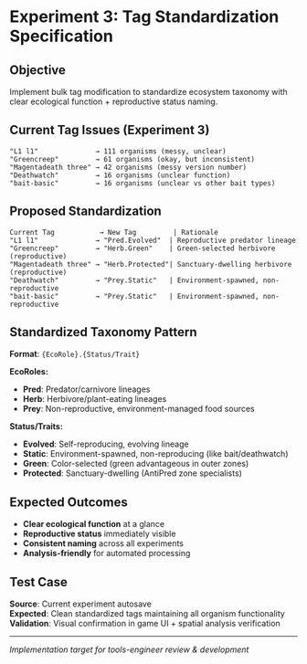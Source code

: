 # Experiment 3: Tag Standardization Specification

## Objective
Implement bulk tag modification to standardize ecosystem taxonomy with clear ecological function + reproductive status naming.

## Current Tag Issues (Experiment 3)
```
"L1 l1"              → 111 organisms (messy, unclear)
"Greencreep"         → 61 organisms (okay, but inconsistent) 
"Magentadeath three" → 42 organisms (messy version number)
"Deathwatch"         → 16 organisms (unclear function)
"bait-basic"         → 16 organisms (unclear vs other bait types)
```

## Proposed Standardization
```
Current Tag           → New Tag         | Rationale
"L1 l1"              → "Pred.Evolved"  | Reproductive predator lineage
"Greencreep"         → "Herb.Green"    | Green-selected herbivore (reproductive)
"Magentadeath three" → "Herb.Protected"| Sanctuary-dwelling herbivore (reproductive) 
"Deathwatch"         → "Prey.Static"   | Environment-spawned, non-reproductive
"bait-basic"         → "Prey.Static"   | Environment-spawned, non-reproductive
```

## Standardized Taxonomy Pattern
**Format**: `{EcoRole}.{Status/Trait}`

**EcoRoles:**
- **Pred**: Predator/carnivore lineages  
- **Herb**: Herbivore/plant-eating lineages
- **Prey**: Non-reproductive, environment-managed food sources

**Status/Traits:**
- **Evolved**: Self-reproducing, evolving lineage
- **Static**: Environment-spawned, non-reproducing (like bait/deathwatch)
- **Green**: Color-selected (green advantageous in outer zones)
- **Protected**: Sanctuary-dwelling (AntiPred zone specialists)

## Expected Outcomes
- **Clear ecological function** at a glance
- **Reproductive status** immediately visible  
- **Consistent naming** across all experiments
- **Analysis-friendly** for automated processing

## Test Case
**Source**: Current experiment autosave  
**Expected**: Clean standardized tags maintaining all organism functionality  
**Validation**: Visual confirmation in game UI + spatial analysis verification

---
*Implementation target for tools-engineer review & development*